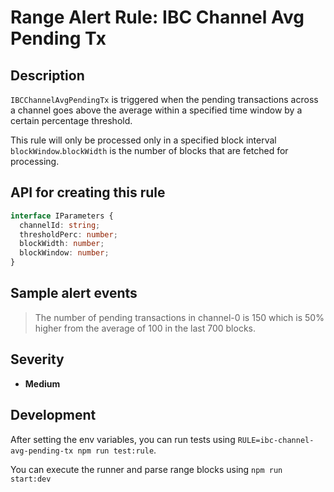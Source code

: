 # Range Alert Rule: IBC Channel Avg Pending Tx

## Description

`IBCChannelAvgPendingTx` is triggered when the pending transactions across a channel goes above the average within a specified time window by a certain percentage threshold.

This rule will only be processed only in a specified block interval `blockWindow`.`blockWidth` is the number of blocks that are fetched for processing.

## API for creating this rule

```typescript
interface IParameters {
  channelId: string;
  thresholdPerc: number;
  blockWidth: number;
  blockWindow: number;
}
```

## Sample alert events

> The number of pending transactions in channel-0 is 150 which is 50% higher from the average of 100 in the last 700 blocks.

## Severity

- **Medium**

## Development

After setting the env variables, you can run tests using `RULE=ibc-channel-avg-pending-tx npm run test:rule`.

You can execute the runner and parse range blocks using `npm run start:dev`
